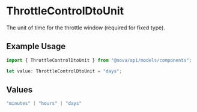 # ThrottleControlDtoUnit

The unit of time for the throttle window (required for fixed type).

## Example Usage

```typescript
import { ThrottleControlDtoUnit } from "@novu/api/models/components";

let value: ThrottleControlDtoUnit = "days";
```

## Values

```typescript
"minutes" | "hours" | "days"
```